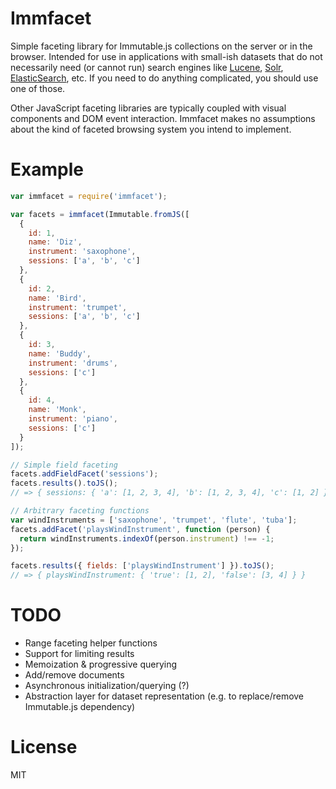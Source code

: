 # Immfacet
Simple faceting library for Immutable.js collections on the server or in the
browser. Intended for use in applications with small-ish datasets that do not
necessarily need (or cannot run) search engines like [Lucene][], [Solr][],
[ElasticSearch][], etc. If you need to do anything complicated, you should use
one of those.

Other JavaScript faceting libraries are typically coupled with visual components
and DOM event interaction. Immfacet makes no assumptions about the kind of
faceted browsing system you intend to implement.

[Lucene]: <http://lucene.apache.org/core/4_0_0/facet/org/apache/lucene/facet/doc-files/userguide.html>
[Solr]: <https://wiki.apache.org/solr/SimpleFacetParameters>
[ElasticSearch]: <https://www.elastic.co/guide/en/elasticsearch/reference/current/search-aggregations.html>

# Example
```js
var immfacet = require('immfacet');

var facets = immfacet(Immutable.fromJS([
  {
    id: 1,
    name: 'Diz',
    instrument: 'saxophone',
    sessions: ['a', 'b', 'c']
  },
  {
    id: 2,
    name: 'Bird',
    instrument: 'trumpet',
    sessions: ['a', 'b', 'c']
  },
  {
    id: 3,
    name: 'Buddy',
    instrument: 'drums',
    sessions: ['c']
  },
  {
    id: 4,
    name: 'Monk',
    instrument: 'piano',
    sessions: ['c']
  }
]);

// Simple field faceting
facets.addFieldFacet('sessions');
facets.results().toJS();
// => { sessions: { 'a': [1, 2, 3, 4], 'b': [1, 2, 3, 4], 'c': [1, 2] } }

// Arbitrary faceting functions
var windInstruments = ['saxophone', 'trumpet', 'flute', 'tuba'];
facets.addFacet('playsWindInstrument', function (person) {
  return windInstruments.indexOf(person.instrument) !== -1;
});

facets.results({ fields: ['playsWindInstrument'] }).toJS();
// => { playsWindInstrument: { 'true': [1, 2], 'false': [3, 4] } }
```

# TODO
  * Range faceting helper functions
  * Support for limiting results
  * Memoization & progressive querying
  * Add/remove documents
  * Asynchronous initialization/querying (?)
  * Abstraction layer for dataset representation (e.g. to replace/remove
    Immutable.js dependency)

# License
MIT
